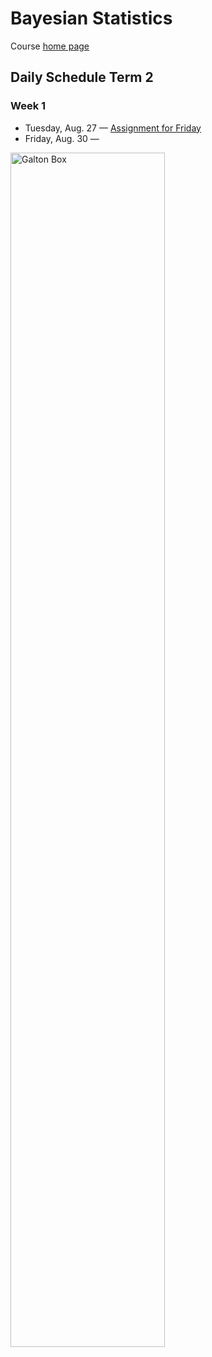 # Bayesian Statistics

Course [home page](./)

## Daily Schedule Term 2

### Week 1

* Tuesday, Aug. 27 &mdash; [Assignment for Friday](./assignments/AssignmentFor2024-08-30.nb.pdf)
* Friday, Aug. 30 &mdash;

<img src="./resources/GaltonBox.jpg" alt="Galton Box" width="70%">
